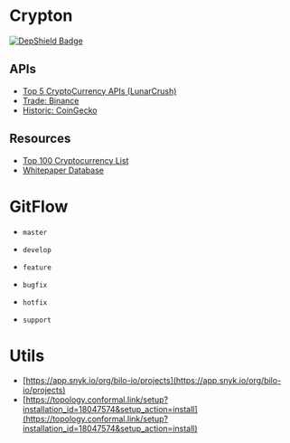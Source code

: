 # Crypton

[![DepShield Badge](https://depshield.sonatype.org/badges/bilo-io/hydra/depshield.svg)](https://depshield.github.io)
## APIs

- [Top 5 CryptoCurrency APIs (LunarCrush)](https://towardsdatascience.com/top-5-best-cryptocurrency-apis-for-developers-32475d2eb749)
- [Trade: Binance](https://www.binance.com/en/support/faq/c-6)
- [Historic: CoinGecko](https://www.coingecko.com/api/documentations/v3#/)

## Resources

- [Top 100 Cryptocurrency List](https://coinnws.com/cryptocurrency-list/)
- [Whitepaper Database](https://coinnws.com/whitepaper-database/)

# GitFlow 

- `master`
- `develop`

- `feature`
- `bugfix`
- `hotfix`
- `support`


# Utils

- [https://app.snyk.io/org/bilo-io/projects](https://app.snyk.io/org/bilo-io/projects)
- [https://topology.conformal.link/setup?installation_id=18047574&setup_action=install](https://topology.conformal.link/setup?installation_id=18047574&setup_action=install)